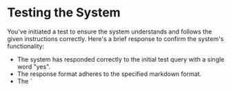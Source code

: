 # Testing the System

You've initiated a test to ensure the system understands and follows the given instructions correctly. Here's a brief response to confirm the system's functionality:

- The system has responded correctly to the initial test query with a single word "yes".
- The response format adheres to the specified markdown format.
- The `